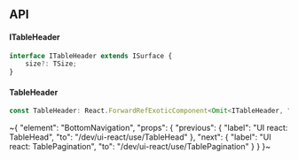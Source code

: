 

## API

#### ITableHeader

```ts
interface ITableHeader extends ISurface {
    size?: TSize;
}
```

#### TableHeader

```ts
const TableHeader: React.ForwardRefExoticComponent<Omit<ITableHeader, "ref"> & React.RefAttributes<unknown>>;
```


~{
  "element": "BottomNavigation",
  "props": {
    "previous": {
      "label": "UI react: TableHead",
      "to": "/dev/ui-react/use/TableHead"
    },
    "next": {
      "label": "UI react: TablePagination",
      "to": "/dev/ui-react/use/TablePagination"
    }
  }
}~
